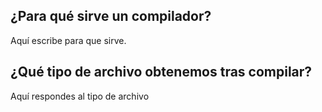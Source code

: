 ## ¿Para qué sirve un compilador?
Aquí escribe para que sirve.

## ¿Qué tipo de archivo obtenemos tras compilar?
Aquí respondes al tipo de archivo
